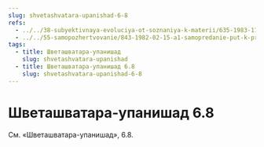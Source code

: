 ```yaml
---
slug: shvetashvatara-upanishad-6-8
refs:
  - ../../38-subyektivnaya-evoluciya-ot-soznaniya-k-materii/635-1983-11-23-b4-vzaimodejstvie-krishny-baladeva-i-radharani.md
  - ../../55-samopozhertvovanie/843-1982-02-15-a1-samopredanie-put-k-probuzhdeniyu-istinnogo-ya.md
tags:
  - title: Шветашватара-упанишад
    slug: shvetashvatara-upanishad
  - title: Шветашватара-упанишад 6.8
    slug: shvetashvatara-upanishad-6-8
---
```


# Шветашватара-упанишад 6.8

См. «Шветашватара-упанишад», 6.8.

